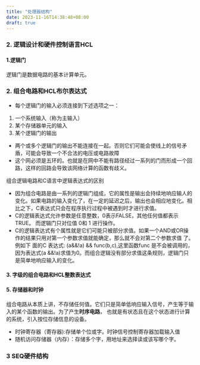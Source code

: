```yaml
---
title: "处理器结构"
date: 2023-11-16T14:38:48+08:00
draft: true
---
```


### 2. 逻辑设计和硬件控制语言HCL

#### 1.逻辑门
逻辑门是数据电路的基本计算单元。

### 2. 组合电路和HCL布尔表达式
- 每个逻辑门的输入必须连接到下述选项之一：
1. 一个系统输入（称为主输入）
2. 某个存储器单元的输入
3. 某个逻辑门的输出
- 两个或多个逻辑门的输出不能连接在一起。否则它们可能会使线上的信号矛盾，可能会导致一个不合法的电压或电路故障
- 这个网必须是五环的。也就是在网中不能有路径经过一系列的门而形成一个回路，这样的回路会导致该网络计算的函数有歧义。

组合逻辑电路和C语言中逻辑表达式的区别
- 因为组合电路是由一系列的逻辑门组成，它的属性是输出会持续地响应输人的变化。如果电路的输入变化了，在一定的延迟之后，输出也会相应地变化。相比之下，C表达式只会在程序执行过程中被遇到时才进行求值。
- C的逻辑表达式允许参数是任意整数，0表示FALSE，其他任何值都表示TRUE。 而逻辑门只对位值 0和 1 进行操作。
- C的逻辑表达式有个属性就是它们可能只被部分求值。如果一个AND或OR操作的结果只用对第一个参数求值就能确定，那么就不会对第二个参数求值 了。例如下 面的C 表达式:
(a&&!a) && func(b,c),这里函数func 是不会被调用的，因为表达式(a &&!a)求值为0。而组合逻辑没有部分求值这条规则，逻辑门只是简单地响应输入的变化。

#### 3. 字级的组合电路和HCL整数表达式

#### 5. 存储器和时钟
组合电路从本质上讲，不存储任何值。它们只是简单低响应输入信号，产生等于输入的某个函数的输出。为了产生**时序电路**，
也就是有状态且在这个状态进行计算的系统，引入按位存储信息的设备。

- 时钟寄存器（寄存器):存储单个位或字。时钟信号控制寄存器加载输入值
- 随机访问存储器（内存）：存储多个字，用地址来选择读或该写哪个字。

### 3 SEQ硬件结构
